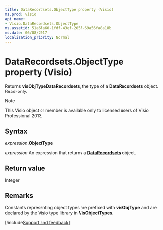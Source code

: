 ```yaml
---
title: DataRecordsets.ObjectType property (Visio)
ms.prod: visio
api_name:
- Visio.DataRecordsets.ObjectType
ms.assetid: 51a6fa60-1fdf-43ef-205f-69a56fa8a18b
ms.date: 06/08/2017
localization_priority: Normal
---
```



# DataRecordsets.ObjectType property (Visio)

Returns **visObjTypeDataRecordsets**, the type of a **DataRecordsets** object. Read-only.

> [!NOTE] 
> This Visio object or member is available only to licensed users of Visio Professional 2013.


## Syntax

_expression_.**ObjectType**

_expression_ An expression that returns a **[DataRecordsets](Visio.DataRecordsets.md)** object.


## Return value

Integer


## Remarks

Constants representing object types are prefixed with **visObjType** and are declared by the Visio type library in **[VisObjectTypes](Visio.VisObjectTypes.md)**.

[!include[Support and feedback](~/includes/feedback-boilerplate.md)]